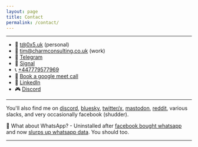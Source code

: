 ```yaml
---
layout: page
title: Contact
permalink: /contact/
---
```


---

- 📧 [t@0x5.uk](mailto:t+blog@0x5.uk) (personal)
- 📧 [tim@charmconsulting.co.uk](mailto:tim@charmconsulting.co.uk) (work)
- 💬 [Telegram](https://t.me/tim_abell)
- 💬 [Signal](https://signal.me/#eu/Hl987PqWXi7vbnqoVzw7domkvV615AS4fu95GtncR8qG7xTU-6xAA4dDi4vaYd5G)
- 📞 [+447779577969](tel:+447779577969)
- 📆 [Book a google meet call](https://savvycal.com/tim-abell/chat)
- 🏢 [LinkedIn](https://www.linkedin.com/in/timabell)
- 🎮 [Discord](https://discord.com/users/890701039735558164)

---

You'll also find me on [discord](https://discord.com/users/890701039735558164), [bluesky](https://bsky.app/profile/0x5.uk), [twitter/x](https://www.twitter.com/tim_abell), [mastodon](https://mastodon.social/@tim_abell), [reddit](https://www.reddit.com/user/timabell/), various slacks, and very occasionally facebook (shudder).

💬 What about WhatsApp? - Uninstalled after [facebook bought whatsapp](https://www.forbes.com/sites/parmyolson/2014/10/06/facebook-closes-19-billion-whatsapp-deal/) and now [slurps up whatsapp data](https://arstechnica.com/tech-policy/2021/01/whatsapp-users-must-share-their-data-with-facebook-or-stop-using-the-app/). You should too.

---
